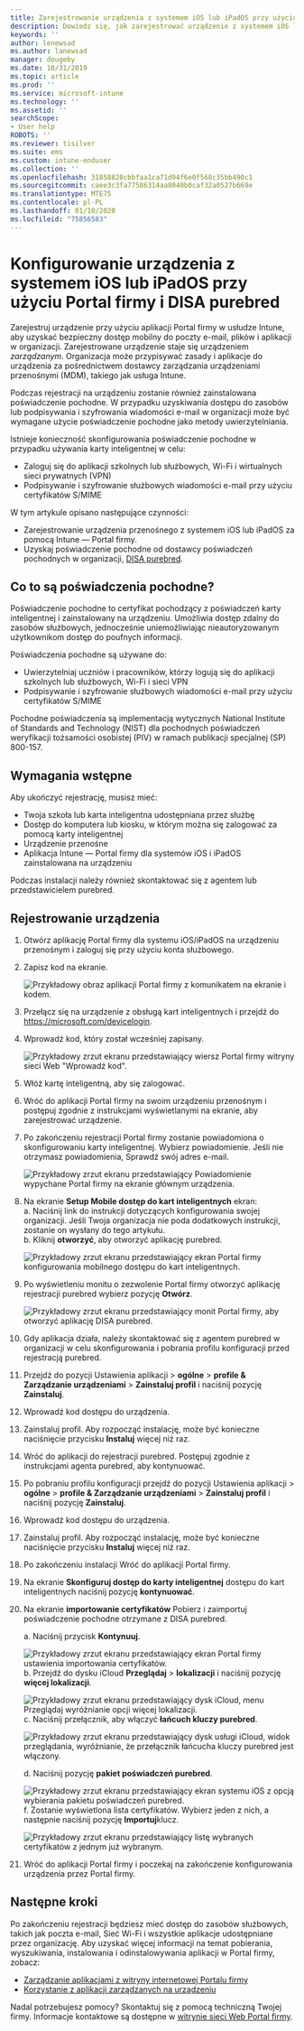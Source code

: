 ```yaml
---
title: Zarejestrowanie urządzenia z systemem iOS lub iPadOS przy użyciu Intune — Portal firmy i DISA purebred
description: Dowiedz się, jak zarejestrować urządzenie z systemem iOS lub iPadOS i skonfigurować pochodne uwierzytelnianie poświadczeń za pomocą DISA purebred.
keywords: ''
author: lenewsad
ms.author: lanewsad
manager: dougeby
ms.date: 10/31/2019
ms.topic: article
ms.prod: ''
ms.service: microsoft-intune
ms.technology: ''
ms.assetid: ''
searchScope:
- User help
ROBOTS: ''
ms.reviewer: tisilver
ms.suite: ems
ms.custom: intune-enduser
ms.collection: ''
ms.openlocfilehash: 31858828cbbfaa1ca71d94f6e0f568c35bb490c1
ms.sourcegitcommit: caee3c3fa77586314aa8040b0caf32a0527b669e
ms.translationtype: MTE75
ms.contentlocale: pl-PL
ms.lasthandoff: 01/10/2020
ms.locfileid: "75856583"
---
```

# <a name="set-up-ios-or-ipados-device-with-company-portal-and-disa-purebred"></a>Konfigurowanie urządzenia z systemem iOS lub iPadOS przy użyciu Portal firmy i DISA purebred  

Zarejestruj urządzenie przy użyciu aplikacji Portal firmy w usłudze Intune, aby uzyskać bezpieczny dostęp mobilny do poczty e-mail, plików i aplikacji w organizacji. Zarejestrowane urządzenie staje się urządzeniem *zarządzanym*. Organizacja może przypisywać zasady i aplikacje do urządzenia za pośrednictwem dostawcy zarządzania urządzeniami przenośnymi (MDM), takiego jak usługa Intune.  

Podczas rejestracji na urządzeniu zostanie również zainstalowana poświadczenie pochodne. W przypadku uzyskiwania dostępu do zasobów lub podpisywania i szyfrowania wiadomości e-mail w organizacji może być wymagane użycie poświadczenie pochodne jako metody uwierzytelniania. 

Istnieje konieczność skonfigurowania poświadczenie pochodne w przypadku używania karty inteligentnej w celu:

* Zaloguj się do aplikacji szkolnych lub służbowych, Wi-Fi i wirtualnych sieci prywatnych (VPN)
* Podpisywanie i szyfrowanie służbowych wiadomości e-mail przy użyciu certyfikatów S/MIME  

W tym artykule opisano następujące czynności:  

   * Zarejestrowanie urządzenia przenośnego z systemem iOS lub iPadOS za pomocą Intune — Portal firmy.  
   * Uzyskaj poświadczenie pochodne od dostawcy poświadczeń pochodnych w organizacji, [DISA purebred](https://cyber.mil/pki-pke/purebred/).  

## <a name="what-are-derived-credentials"></a>Co to są poświadczenia pochodne?  
Poświadczenie pochodne to certyfikat pochodzący z poświadczeń karty inteligentnej i zainstalowany na urządzeniu. Umożliwia dostęp zdalny do zasobów służbowych, jednocześnie uniemożliwiając nieautoryzowanym użytkownikom dostęp do poufnych informacji.  

Poświadczenia pochodne są używane do: 
* Uwierzytelniaj uczniów i pracowników, którzy logują się do aplikacji szkolnych lub służbowych, Wi-Fi i sieci VPN
* Podpisywanie i szyfrowanie służbowych wiadomości e-mail przy użyciu certyfikatów S/MIME

Pochodne poświadczenia są implementacją wytycznych National Institute of Standards and Technology (NIST) dla pochodnych poświadczeń weryfikacji tożsamości osobistej (PIV) w ramach publikacji specjalnej (SP) 800-157.  

## <a name="prerequisites"></a>Wymagania wstępne

 Aby ukończyć rejestrację, musisz mieć:

* Twoja szkoła lub karta inteligentna udostępniana przez służbę
* Dostęp do komputera lub kiosku, w którym można się zalogować za pomocą karty inteligentnej
* Urządzenie przenośne
* Aplikacja Intune — Portal firmy dla systemów iOS i iPadOS zainstalowana na urządzeniu   

Podczas instalacji należy również skontaktować się z agentem lub przedstawicielem purebred.      

## <a name="enroll-device"></a>Rejestrowanie urządzenia  
1. Otwórz aplikację Portal firmy dla systemu iOS/iPadOS na urządzeniu przenośnym i zaloguj się przy użyciu konta służbowego.  

2. Zapisz kod na ekranie.  

    ![Przykładowy obraz aplikacji Portal firmy z komunikatem na ekranie i kodem.](./media/copy-code-intercede.png)  
3. Przełącz się na urządzenie z obsługą kart inteligentnych i przejdź do https://microsoft.com/devicelogin. 
4. Wprowadź kod, który został wcześniej zapisany.  

    ![Przykładowy zrzut ekranu przedstawiający wiersz Portal firmy witryny sieci Web "Wprowadź kod".](./media/enter-code-intercede.png)   

5. Włóż kartę inteligentną, aby się zalogować.  
6. Wróć do aplikacji Portal firmy na swoim urządzeniu przenośnym i postępuj zgodnie z instrukcjami wyświetlanymi na ekranie, aby zarejestrować urządzenie.  
7. Po zakończeniu rejestracji Portal firmy zostanie powiadomiona o skonfigurowaniu karty inteligentnej. Wybierz powiadomienie. Jeśli nie otrzymasz powiadomienia, Sprawdź swój adres e-mail.   

    ![Przykładowy zrzut ekranu przedstawiający Powiadomienie wypychane Portal firmy na ekranie głównym urządzenia.](./media/action-required-in-app-intercede.png)  
8. Na ekranie **Setup Mobile dostęp do kart inteligentnych** ekran:  
    a. Naciśnij link do instrukcji dotyczących konfigurowania swojej organizacji. Jeśli Twoja organizacja nie poda dodatkowych instrukcji, zostanie on wysłany do tego artykułu.  
    b. Kliknij **otworzyć**, aby otworzyć aplikację purebred.  

    ![Przykładowy zrzut ekranu przedstawiający ekran Portal firmy konfigurowania mobilnego dostępu do kart inteligentnych.](./media/smart-card-open-disa-purebred.png)  
9. Po wyświetleniu monitu o zezwolenie Portal firmy otworzyć aplikację rejestracji purebred wybierz pozycję **Otwórz**.   

    ![Przykładowy zrzut ekranu przedstawiający monit Portal firmy, aby otworzyć aplikację DISA purebred.](./media/open-app-prompt-disa-purbred.png)  
10. Gdy aplikacja działa, należy skontaktować się z agentem purebred w organizacji w celu skonfigurowania i pobrania profilu konfiguracji przed rejestracją purebred.   
11. Przejdź do pozycji Ustawienia aplikacji > **ogólne** > **profile & Zarządzanie urządzeniami** > **Zainstaluj profil** i naciśnij pozycję **Zainstaluj**.  
12. Wprowadź kod dostępu do urządzenia.  
13. Zainstaluj profil. Aby rozpocząć instalację, może być konieczne naciśnięcie przycisku **Instaluj** więcej niż raz. 
14. Wróć do aplikacji do rejestracji purebred. Postępuj zgodnie z instrukcjami agenta purebred, aby kontynuować.  
 
15. Po pobraniu profilu konfiguracji przejdź do pozycji Ustawienia aplikacji > **ogólne** > **profile & Zarządzanie urządzeniami** > **Zainstaluj profil** i naciśnij pozycję **Zainstaluj**.   
16.  Wprowadź kod dostępu do urządzenia.
17. Zainstaluj profil. Aby rozpocząć instalację, może być konieczne naciśnięcie przycisku **Instaluj** więcej niż raz. 
18. Po zakończeniu instalacji Wróć do aplikacji Portal firmy.  
19.  Na ekranie **Skonfiguruj dostęp do karty inteligentnej** dostępu do kart inteligentnych naciśnij pozycję **kontynuować**.  

20. Na ekranie **importowanie certyfikatów** Pobierz i zaimportuj poświadczenie pochodne otrzymane z DISA purebred.  

    a. Naciśnij przycisk **Kontynuuj**.   

    ![Przykładowy zrzut ekranu przedstawiający ekran Portal firmy ustawienia importowania certyfikatów.](./media/import-certificate-disa-purebred.png)  
    b. Przejdź do dysku iCloud **Przeglądaj** > **lokalizacji** i naciśnij pozycję **więcej lokalizacji**.  

    ![Przykładowy zrzut ekranu przedstawiający dysk iCloud, menu Przeglądaj wyróżnianie opcji więcej lokalizacji.](./media/icloud-drive-more-locations.png)  
    c. Naciśnij przełącznik, aby włączyć **łańcuch kluczy purebred**.  

    ![Przykładowy zrzut ekranu przedstawiający dysk usługi iCloud, widok przeglądania, wyróżnianie, że przełącznik łańcucha kluczy purebred jest włączony.](./media/icloud-drive-enable-purebred-keychain.png)   

    d. Naciśnij pozycję **pakiet poświadczeń purebred**.  

    ![Przykładowy zrzut ekranu przedstawiający ekran systemu iOS z opcją wybierania pakietu poświadczeń purebred.](./media/purebred-credential-package.png)  
    f. Zostanie wyświetlona lista certyfikatów. Wybierz jeden z nich, a następnie naciśnij pozycję **Importuj**klucz.  

    ![Przykładowy zrzut ekranu przedstawiający listę wybranych certyfikatów z jednym już wybranym.](./media/import-purebred-keychain.png) 
21. Wróć do aplikacji Portal firmy i poczekaj na zakończenie konfigurowania urządzenia przez Portal firmy.   

## <a name="next-steps"></a>Następne kroki  
Po zakończeniu rejestracji będziesz mieć dostęp do zasobów służbowych, takich jak poczta e-mail, Sieć Wi-Fi i wszystkie aplikacje udostępniane przez organizację. Aby uzyskać więcej informacji na temat pobierania, wyszukiwania, instalowania i odinstalowywania aplikacji w Portal firmy, zobacz:

* [Zarządzanie aplikacjami z witryny internetowej Portalu firmy](manage-apps-cpweb.md)  
* [Korzystanie z aplikacji zarządzanych na urządzeniu](use-managed-apps-on-your-device-ios.md)  

Nadal potrzebujesz pomocy? Skontaktuj się z pomocą techniczną Twojej firmy. Informacje kontaktowe są dostępne w [witrynie sieci Web Portal firmy](https://go.microsoft.com/fwlink/?linkid=2010980).

